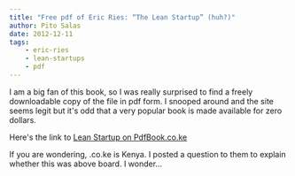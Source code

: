 ```yaml
---
title: "Free pdf of Eric Ries: “The Lean Startup” (huh?)"
author: Pito Salas
date: 2012-12-11
tags:
    - eric-ries
    - lean-startups
    - pdf
---
```




I am a big fan of this book, so I was really surprised to find a freely
downloadable copy of the file in pdf form. I snooped around and the site seems
legit but it's odd that a very popular book is made available for zero
dollars.

Here's the link to [Lean Startup on
PdfBook.co.ke](<http://pdfbook.co.ke/details.php?title=The%20Lean%20Startup&author=Eric%20Ries&category=Business&eid=3117&type=Book>)

If you are wondering, .co.ke is Kenya. I posted a question to them to explain
whether this was above board. I wonder…


